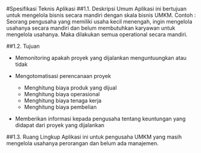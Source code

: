 #Spesifikasi Teknis Aplikasi
##1.1. Deskripsi Umum
Aplikasi ini bertujuan untuk mengelola bisnis secara mandiri dengan skala bisnis UMKM.
Contoh : Seorang pengusaha yang memiliki usaha kecil menengah, ingin mengelola usahanya secara mandiri dan belum membutuhkan karyawan untuk mengelola usahanya. Maka dilakukan semua operational secara mandiri.

##1.2. Tujuan

<!-- Unordered List -->

- Memonitoring apakah proyek yang dijalankan menguntuungkan atau tidak
- Mengotomatisasi perencanaan proyek
    <!-- Indented list -->

  - Menghitung biaya produk yang dijual
  - Menghitung biaya operasional
  - Menghitung biaya tenaga kerja
  - Menghitung biaya pembelian

- Memberikan informasi kepada pengusaha tentang keuntungan yang didapat dari proyek yang dijalankan

##1.3. Ruang Lingkup
Aplikasi ini untuk pengusaha UMKM yang masih mengelola usahanya perorangan dan belum ada manajemen.
